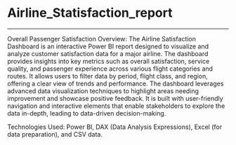 # Airline_Statisfaction_report

----------
Overall Passenger Satisfaction Overview:
The Airline Satisfaction Dashboard is an interactive Power BI report designed to visualize and analyze customer satisfaction data for a major airline. The dashboard provides insights into key metrics such as overall satisfaction, service quality, and passenger experience across various flight categories and routes. It allows users to filter data by period, flight class, and region, offering a clear view of trends and performance.
The dashboard leverages advanced data visualization techniques to highlight areas needing improvement and showcase positive feedback. It is built with user-friendly navigation and interactive elements that enable stakeholders to explore the data in-depth, leading to data-driven decision-making.

Technologies Used: Power BI, DAX (Data Analysis Expressions), Excel (for data preparation), and CSV data.

